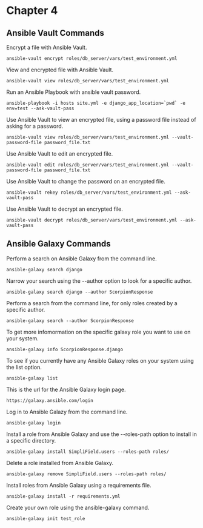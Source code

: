 # Chapter 4

## Ansible Vault Commands

Encrypt a file with Ansible Vault.
```
ansible-vault encrypt roles/db_server/vars/test_environment.yml
```
View and encrypted file with Ansible Vault.
```
ansible-vault view roles/db_server/vars/test_environment.yml
```
Run an Ansible Playbook with ansible vault password.
```
ansible-playbook -i hosts site.yml -e django_app_location=`pwd` -e env=test --ask-vault-pass
```
Use Ansible Vault to view an encrypted file, using a password file instead of asking for a password.
```
ansible-vault view roles/db_server/vars/test_environment.yml --vault-password-file password_file.txt
```
Use Ansible Vault to edit an encrypted file.
```
ansible-vault edit roles/db_server/vars/test_environment.yml --vault-password-file password_file.txt
```
Use Ansible Vault to change the password on an encrypted file.
```
ansible-vault rekey roles/db_server/vars/test_environment.yml --ask-vault-pass
```
Use Ansible Vault to decrypt an encrypted file.
```
ansible-vault decrypt roles/db_server/vars/test_environment.yml --ask-vault-pass
```

## Ansible Galaxy Commands
Perform a search on Ansible Galaxy from the command line.
```
ansible-galaxy search django
```
Narrow your search using the --author option to look for a specific author.
```
ansible-galaxy search django --author ScorpionResponse
```
Perform a search from the command line, for only roles created by a specific author.
```
ansible-galaxy search --author ScorpionResponse
```
To get more infomormation on the specific galaxy role you want to use on your system.
```
ansible-galaxy info ScorpionResponse.django
```
To see if you currently have any Ansible Galaxy roles on your system using the list option.
```
ansible-galaxy list
```
This is the url for the Ansible Galaxy login page.
```
https://galaxy.ansible.com/login
```
Log in to Ansible Galazy from the command line.
```
ansible-galaxy login
```
Install a role from Ansible Galaxy and use the --roles-path option to install in a specific directory.
```
ansible-galaxy install SimpliField.users --roles-path roles/
```
Delete a role installed from Ansible Galaxy.
```
ansible-galaxy remove SimpliField.users --roles-path roles/
```
Install roles from Ansible Galaxy using a requirements file.
```
ansible-galaxy install -r requirements.yml
```
Create your own role using the ansible-galaxy command.
```
ansible-galaxy init test_role
```



